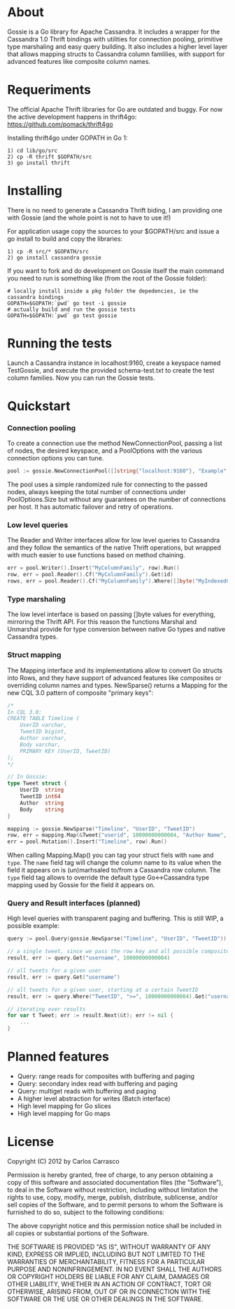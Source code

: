 # About

Gossie is a Go library for Apache Cassandra. It includes a wrapper for the Cassandra 1.0 Thrift bindings with utilities for connection pooling, primitive type marshaling and easy query building. It also includes a higher level layer that allows mapping structs to Cassandra column famlilies, with support for advanced features like composite column names.


# Requeriments

The official Apache Thrift libraries for Go are outdated and buggy. For now the active development happens in thrift4go:
https://github.com/pomack/thrift4go

Installing thrift4go under GOPATH in Go 1:

```
1) cd lib/go/src
2) cp -R thrift $GOPATH/src
3) go install thrift
```


# Installing

There is no need to generate a Cassandra Thrift biding, I am providing one with Gossie (and the whole point is not to have to use it!)

For application usage copy the sources to your $GOPATH/src and issue a go install to build and copy the libraries:

```
1) cp -R src/* $GOPATH/src
2) go install cassandra gossie
```

If you want to fork and do development on Gossie itself the main command you need to run is something like (from the root of the Gossie folder):

```
# locally install inside a pkg folder the depedencies, ie the cassandra bindings
GOPATH=$GOPATH:`pwd` go test -i gossie
# actually build and run the gossie tests
GOPATH=$GOPATH:`pwd` go test gossie
```


# Running the tests

Launch a Cassandra instance in localhost:9160, create a keyspace named TestGossie, and execute the provided schema-test.txt to create the test column families. Now you can run the Gossie tests.


# Quickstart

### Connection pooling

To create a connection use the method NewConnectionPool, passing a list of nodes, the desired keyspace, and a PoolOptions with the various connection options you can tune.

```Go
pool := gossie.NewConnectionPool([]string{"localhost:9160"}, "Example", PoolOptions{Size: 50, Timeout: 3000})
````

The pool uses a simple randomized rule for connecting to the passed nodes, always keeping the total number of connections under PoolOptions.Size but without any guarantees on the number of connections per host. It has automatic failover and retry of operations.

### Low level queries

The Reader and Writer interfaces allow for low level queries to Cassandra and they follow the semantics of the native Thrift operations, but wrapped with much easier to use functions based on method chaining.

```Go
err = pool.Writer().Insert("MyColumnFamily", row).Run()
row, err = pool.Reader().Cf("MyColumnFamily").Get(id)
rows, err = pool.Reader().Cf("MyColumnFamily").Where([]byte("MyIndexedColumn"), EQ, []byte("hi!")).IndexedGet(&IndexedRange{Count: 1000})
````

### Type marshaling

The low level interface is based on passing []byte values for everything, mirroring the Thrift API. For this reason the functions Marshal and Unmarshal provide for type conversion between native Go types and native Cassandra types.

### Struct mapping

The Mapping interface and its implementations allow to convert Go structs into Rows, and they have support of advanced features like composites or overriding column names and types. NewSparse() returns a Mapping for the new CQL 3.0 pattern of composite "primary keys":

```Go
/*
In CQL 3.0:
CREATE TABLE Timeline (
    UserID varchar,
    TweetID bigint,
    Author varchar,
    Body varchar,
    PRIMARY KEY (UserID, TweetID)
);
*/

// In Gossie:
type Tweet struct {
	UserID  string
	TweetID int64
	Author  string
	Body    string
}

mapping := gossie.NewSparse("Timeline", "UserID", "TweetID")
row, err = mapping.Map(&Tweet{"userid", 10000000000004, "Author Name", "Hey this thing rocks!"})
err = pool.Mutation().Insert("Timeline", row).Run()
````

When calling Mapping.Map() you can tag your struct fiels with `name` and `type`. The `name` field tag will change the column name to its value when the field it appears on is (un)marhsaled to/from a Cassandra row column. The `type` field tag allows to override the default type Go<->Cassandra type mapping used by Gossie for the field it appears on.

### Query and Result interfaces (planned)

High level queries with transparent paging and buffering. This is still WIP, a possible example:

```Go
query := pool.Query(gossie.NewSparse("Timeline", "UserID", "TweetID"))

// a single tweet, since we pass the row key and all possible composite values
result, err := query.Get("username", 10000000000004)

// all tweets for a given user
result, err := query.Get("username")

// all tweets for a given user, starting at a certain TweetID
result, err := query.Where("TweetID", ">=", 10000000000004).Get("username")

// iterating over results
for var t Tweet; err := result.Next(&t); err != nil {
	...
}
````

# Planned features

- Query: range reads for composites with buffering and paging
- Query: secondary index read with buffering and paging
- Query: multiget reads with buffering and paging
- A higher level abstraction for writes (Batch interface)
- High level mapping for Go slices
- High level mapping for Go maps


# License

Copyright (C) 2012 by Carlos Carrasco

Permission is hereby granted, free of charge, to any person obtaining a copy
of this software and associated documentation files (the "Software"), to deal
in the Software without restriction, including without limitation the rights
to use, copy, modify, merge, publish, distribute, sublicense, and/or sell
copies of the Software, and to permit persons to whom the Software is
furnished to do so, subject to the following conditions:

The above copyright notice and this permission notice shall be included in
all copies or substantial portions of the Software.

THE SOFTWARE IS PROVIDED "AS IS", WITHOUT WARRANTY OF ANY KIND, EXPRESS OR
IMPLIED, INCLUDING BUT NOT LIMITED TO THE WARRANTIES OF MERCHANTABILITY,
FITNESS FOR A PARTICULAR PURPOSE AND NONINFRINGEMENT. IN NO EVENT SHALL THE
AUTHORS OR COPYRIGHT HOLDERS BE LIABLE FOR ANY CLAIM, DAMAGES OR OTHER
LIABILITY, WHETHER IN AN ACTION OF CONTRACT, TORT OR OTHERWISE, ARISING FROM,
OUT OF OR IN CONNECTION WITH THE SOFTWARE OR THE USE OR OTHER DEALINGS IN
THE SOFTWARE.
